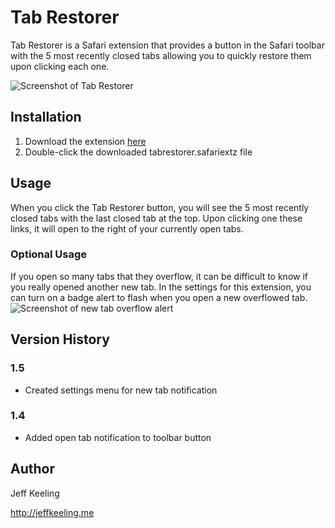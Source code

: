 # Tab Restorer
Tab Restorer is a Safari extension that provides a button in the Safari toolbar with the 5 most recently closed tabs allowing you to quickly restore them upon clicking each one.

![Screenshot of Tab Restorer](https://raw.githubusercontent.com/jeffkeeling/tabrestorer/master/screenshot.jpg)

## Installation
1. Download the extension [here](https://github.com/jeffkeeling/tabrestorer/releases/download/v1.4/tabrestorer.safariextz)
2. Double-click the downloaded tabrestorer.safariextz file

## Usage
When you click the Tab Restorer button, you will see the 5 most recently closed tabs with the last closed tab at the top. Upon clicking one these links, it will open to the right of your currently open tabs.

### Optional Usage
If you open so many tabs that they overflow, it can be difficult to know if you really opened another new tab. In the settings for this extension, you can turn on a badge alert to flash when you open a new overflowed tab.
![Screenshot of new tab overflow alert](https://raw.githubusercontent.com/jeffkeeling/tabrestorer/master/screenshot2.jpg)

## Version History

### 1.5
 - Created settings menu for new tab notification

### 1.4
 - Added open tab notification to toolbar button

## Author
Jeff Keeling

http://jeffkeeling.me